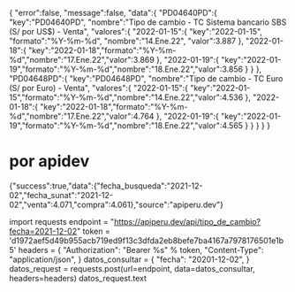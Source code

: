 {
	"error":false,
	"message":false,
	"data":{
		"PD04640PD":{
			"key":"PD04640PD",
			"nombre":"Tipo de cambio - TC Sistema bancario SBS (S/ por US$) - Venta",
			"valores":{
				"2022-01-15":{
					"key":"2022-01-15",
					"formato":"%Y-%m-%d",
					"nombre":"14.Ene.22",
					"valor":3.887
				},
				"2022-01-18":{
					"key":"2022-01-18","formato":"%Y-%m-%d","nombre":"17.Ene.22","valor":3.869
				},
				"2022-01-19":{
					"key":"2022-01-19","formato":"%Y-%m-%d","nombre":"18.Ene.22","valor":3.856
				}
			}
		},
		"PD04648PD":{
			"key":"PD04648PD",
			"nombre":"Tipo de cambio - TC Euro (S/ por Euro) - Venta",
			"valores":{
				"2022-01-15":{
					"key":"2022-01-15","formato":"%Y-%m-%d","nombre":"14.Ene.22","valor":4.536
				},
				"2022-01-18":{
					"key":"2022-01-18","formato":"%Y-%m-%d","nombre":"17.Ene.22","valor":4.764
				},
				"2022-01-19":{
					"key":"2022-01-19","formato":"%Y-%m-%d","nombre":"18.Ene.22","valor":4.565
				}
			}
		}
	}
}

# por apidev
{"success":true,"data":{"fecha_busqueda":"2021-12-02","fecha_sunat":"2021-12-02","venta":4.071,"compra":4.061},"source":"apiperu.dev"}

import requests
endpoint = "https://apiperu.dev/api/tipo_de_cambio?fecha=2021-12-02"
token = 'd1972aef5d49b955acb719ed9f13c3dfda2eb8befe7ba4167a7978176501e1b5'
headers = {
	"Authorization": "Bearer %s" % token,
	"Content-Type": "application/json",
}
datos_consultar = {
	"fecha": "20201-12-02",
}
datos_request = requests.post(url=endpoint, data=datos_consultar, headers=headers)
datos_request.text